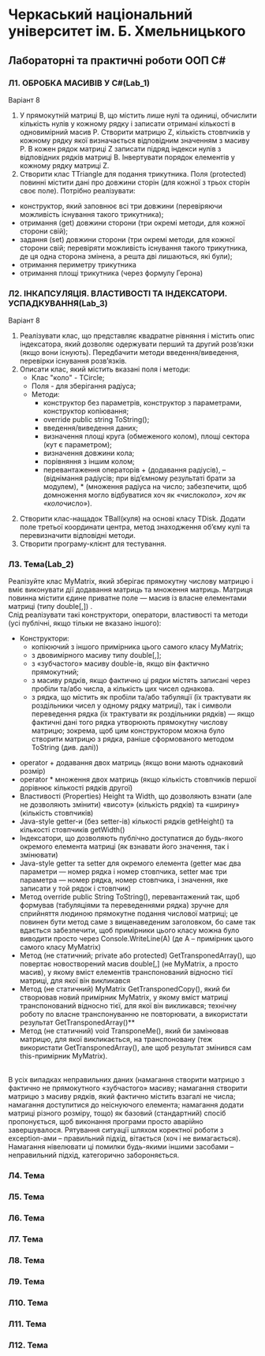 # Черкаський національний університет ім. Б. Хмельницького
## Лабораторні та практичні роботи ООП C#
### Л1. ОБРОБКА МАСИВІВ У C#(Lab_1)
Варіант 8
1. У прямокутній матриці B, що містить лише нулі та одиниці, обчислити кількість
нулів у кожному рядку і записати отримані кількості в одновимірний масив P.
Створити матрицю Z, кількість стовпчиків у кожному рядку якої визначається
відповідним значенням з масиву P. В кожен рядок матриці Z записати підряд
індекси нулів з відповідних рядків матриці B. Інвертувати порядок елементів у
кожному рядку матриці Z.
2. Створити клас TTriangle для подання трикутника. Поля (protected) повинні містити дані про довжини сторін (для кожної з трьох сторін своє поле). Потрібно реалізувати:
* конструктор, який заповнює всі три довжини (перевіряючи можливість існування такого трикутника);
* отримання (get) довжини сторони (три окремі методи, для кожної сторони свій);
* задання (set) довжини сторони (три окремі методи, для кожної сторони свій; перевіряти можливість існування такого трикутника, де ця одна сторона змінена, а решта дві лишаються, які були);
* отримання периметру трикутника
* отримання площі трикутника (через формулу Герона)

### Л2. ІНКАПСУЛЯЦІЯ. ВЛАСТИВОСТІ ТА ІНДЕКСАТОРИ. УСПАДКУВАННЯ(Lab_3)
Варіант 8
1. Реалізувати клас, що представляє квадратне рівняння і містить опис індексатора,
який дозволяє одержувати перший та другий розв’язки (якщо вони існують).
Передбачити методи введення/виведення, перевірки існування розв’язків.
2. Описати клас, який містить вказані поля і методи:<br>
	- Клас "коло" - TCircle;<br>
	- Поля - для зберігання радіуса;<br>
	- Методи:
		- конструктор без параметрів, конструктор з параметрами, конструктор копіювання;<br>
		- override public string ToString();
		- введення/виведення даних;
		- визначення площі круга (обмеженого колом), площі сектора (кут є параметром);<br>
		- визначення довжини кола;
		- порівняння з іншим колом;
		- перевантаження операторів + (додавання радіусів), – (віднімання радіусів; при
		від’ємному результаті брати за модулем), * (множення радіуса на число; забезпечити, щоб
		домноження могло відбуватися хоч як «число*коло», хоч як «коло*число»).
2) Створити клас-нащадок TBall(куля) на основі класу TDisk. Додати поле третьої
координати центра, метод знаходження об’єму кулі та перевизначити відповідні методи.
3) Створити програму-клієнт для тестування.

### Л3. Тема(Lab_2)
Реалізуйте клас MyMatrix, який зберігає прямокутну числову матрицю і вміє виконувати дії
додавання матриць та множення матриць.
Матриця повинна містити єдине приватне поле — масив із власне елементами матриці (типу
double[,]) .<br>
Слід реалізувати такі конструктори, оператори, властивості та методи (усі публічні, якщо
тільки не вказано іншого):
- Конструктори:<br> 
	- копіюючий з іншого примірника цього самого класу MyMatrix;
	- з двовимірного масиву типу double[,];
	- з «зубчастого» масиву double-ів, якщо він фактично прямокутний;
	- з масиву рядків, якщо фактично ці рядки містять записані через пробіли та/або
	числа, а кількість цих чисел однакова.
	- з рядка, що містить як пробіли та/або табуляції (їх трактувати як роздільники
	чисел у одному рядку матриці), так і символи переведення рядка (їх трактувати
	як роздільники рядків) — якщо фактичні дані того рядка утворюють прямокутну
	числову матрицю; зокрема, щоб цим конструктором можна було створити
	матрицю з рядка, раніше сформованого методом ToString (див. далі))<br>

* operator + додавання двох матриць (якщо вони мають однаковий розмір)
* operator * множення двох матриць (якщо кількість стовпчиків першої дорівнює
кількості рядків другої)
* Властивості (Properties) Height та Width, що дозволяють взнати (але не дозволяють
змінити) «висоту» (кількість рядків) та «ширину» (кількість стовпчиків)
* Java-style getter-и (без setter-ів) кількості рядків getHeight() та кількості
стовпчиків getWidth()
* Індексатори, що дозволяють публічно доступатися до будь-якого окремого елемента
матриці (як взнавати його значення, так і змінювати)
* Java-style getter та setter для окремого елемента (getter має два параметри — номер
рядка і номер стовпчика, setter має три параметра — номер рядка, номер стовпчика, і
значення, яке записати у той рядок і стовпчик)
* Метод override public String ToString(), перевантажений так, щоб
формував (табуляціями та переведеннями рядка) зручне для сприйняття людиною
прямокутне подання числової матриці; це повинен бути метод саме з вищенаведеним
заголовком, бо саме так вдається забезпечити, щоб примірники цього класу можна
було виводити просто через Console.WriteLine(A) (де A – примірник цього
самого класу MyMatrix)
* Метод (не статичний; private або protected) GetTransponedArray(), що повертає
новостворений масив double[,] (не MyMatrix, а просто масив), у якому вміст
елементів транспонований відносно тієї матриці, для якої він викликався
* Метод (не статичний) MyMatrix GetTransponedCopy(), який би створював
новий примірник MyMatrix, у якому вміст матриці транспонований відносно тієї,
для якої він викликався; технічну роботу по власне транспонуванню не повторювати,
а використати результат GetTransponedArray()**
* Метод (не статичний) void TransponeMe(), який би замінював матрицю, для якої
викликається, на транспоновану (теж використати GetTransponedArray(), але
щоб результат змінився сам this-примірник MyMatrix).
<br>
В усіх випадках неправильних даних (намагання створити матрицю з фактично
не прямокутного «зубчастого» масиву; намагання створити матрицю з масиву рядків, який
фактично містить взагалі не числа; намагання доступитися до неіснуючого елемента;
намагання додати матриці різного розміру, тощо) як базовий (стандартний) спосіб
пропонується, щоб виконання програми просто аварійно завершувалося. Рятування ситуації
шляхом коректної роботи з exception-ами – правильний підхід, вітається (хоч і
не вимагається). Намагання нівелювати ці помилки будь-якими іншими засобами –
неправильний підхід, категорично забороняється.

### Л4. Тема

### Л5. Тема

### Л6. Тема

### Л7. Тема

### Л8. Тема

### Л9. Тема

### Л10. Тема

### Л11. Тема

### Л12. Тема
